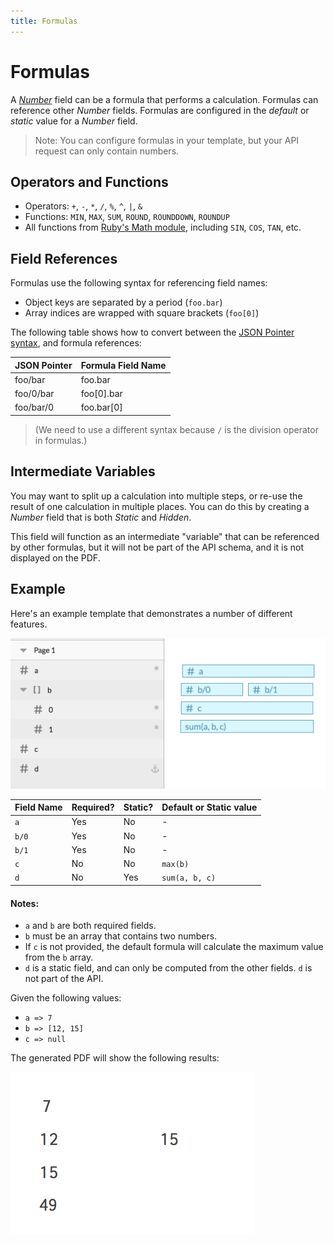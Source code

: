 ```yaml
---
title: Formulas
---
```


# Formulas

A [_Number_](./field-data-types.md#number) field can be a formula that performs a calculation. Formulas can reference other _Number_ fields. Formulas are configured in the _default_ or _static_ value for a _Number_ field.

> Note: You can configure formulas in your template, but your API request can only contain numbers.

## Operators and Functions

- Operators: `+`, `-`, `*`, `/`, `%`, `^`, `|`, `&`
- Functions: `MIN`, `MAX`, `SUM`, `ROUND`, `ROUNDDOWN`, `ROUNDUP`
- All functions from [Ruby's Math module](https://ruby-doc.org/core-2.4.2/Math.html), including `SIN`, `COS`, `TAN`, etc.

## Field References

Formulas use the following syntax for referencing field names:

- Object keys are separated by a period (`foo.bar`)
- Array indices are wrapped with square brackets (`foo[0]`)

The following table shows how to convert between the [JSON Pointer syntax](./field-names), and formula references:

| JSON Pointer | Formula Field Name |
| ------------ | ------------------ |
| foo/bar      | foo.bar            |
| foo/0/bar    | foo[0].bar         |
| foo/bar/0    | foo.bar[0]         |

> (We need to use a different syntax because `/` is the division operator in formulas.)

## Intermediate Variables

You may want to split up a calculation into multiple steps, or re-use the result of one calculation
in multiple places. You can do this by creating a _Number_ field that is both _Static_ and _Hidden_.

This field will function as an intermediate "variable" that can be referenced by other formulas, but it will
not be part of the API schema, and it is not displayed on the PDF.

## Example

Here's an example template that demonstrates a number of different features.

![Multiline Field Names](./formula-example-01.png)

| Field Name | Required? | Static? | Default or Static value |
| ---------- | --------- | ------- | ----------------------- |
| `a`        | Yes       | No      | -                       |
| `b/0`      | Yes       | No      | -                       |
| `b/1`      | Yes       | No      | -                       |
| `c`        | No        | No      | `max(b)`                |
| `d`        | No        | Yes     | `sum(a, b, c)`          |

#### Notes:

- `a` and `b` are both required fields.
- `b` must be an array that contains two numbers.
- If `c` is not provided, the default formula will calculate the maximum value from the `b` array.
- `d` is a static field, and can only be computed from the other fields. `d` is not part of the API.

Given the following values:

- `a => 7`
- `b => [12, 15]`
- `c => null`

The generated PDF will show the following results:

![Multiline Field Names](./formula-example-02.png)